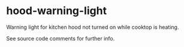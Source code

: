 # hood-warning-light
Warning light for kitchen hood not turned on while cooktop is heating.

See source code comments for further info.
